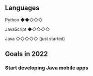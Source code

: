 ## Languages

Python     ◆◆◇◇◇ 

JavaScript ◆◇◇◇◇

Java       ◇◇◇◇◇ (just started)

## Goals in 2022

### Start developing Java mobile apps

<!--
- 🔭 I’m currently working on ...
- 🌱 I’m currently learning ...
- 👯 I’m looking to collaborate on ...
- 🤔 I’m looking for help with ...
- 💬 Ask me about ...
- 📫 How to reach me: ...
- 😄 Pronouns: ...
- ⚡ Fun fact: ...
-->

